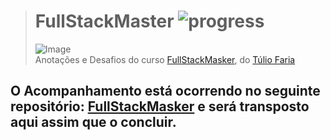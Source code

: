 ># **FullStackMaster** ![progress](http://progressed.io/bar/63?title=completed "progress")
> ![Image](https://www.devpleno.com/wp-content/uploads/2017/01/Fullstack-master.png)  
> Anotações e Desafios do curso [FullStackMasker](https://fullstackmaster.club.hotmart.com/), do [Túlio Faria](https://fullstackmaster.club.hotmart.com/)

## O Acompanhamento está ocorrendo no seguinte repositório: [FullStackMasker](https://github.com/RenatoSiqueira/DevPleno_FullStackMaster) e será transposto aqui assim que o concluir.